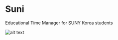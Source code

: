 # Suni
 Educational Time Manager for SUNY Korea students

![alt text](https://github.com/iianjun/Suni/blob/main/Images/1.png=100x20)
